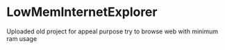 # LowMemInternetExplorer
Uploaded old project for appeal purpose
try to browse web with minimum ram usage
